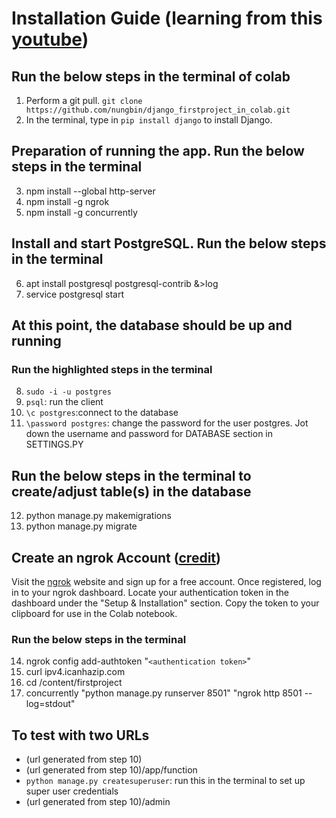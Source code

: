 # Installation Guide (learning from this [youtube](https://youtu.be/0roB7wZMLqI?si=4pS1F9CYk2xuM_oN))

## Run the below steps in the terminal of colab
1. Perform a git pull. ```git clone https://github.com/nungbin/django_firstproject_in_colab.git```
2. In the terminal, type in ```pip install django``` to install Django.

## Preparation of running the app. Run the below steps in the terminal
3. npm install --global http-server
4. npm install -g ngrok
5. npm install -g concurrently

## Install and start PostgreSQL. Run the below steps in the terminal
6. apt install postgresql postgresql-contrib &>log
7. service postgresql start

## At this point, the database should be up and running
### Run the highlighted steps in the terminal
8. ```sudo -i -u postgres```
9. ```psql```: run the client
10. ```\c postgres```:connect to the database
11. ```\password postgres```: change the password for the user postgres. Jot down the username and password for DATABASE section in SETTINGS.PY

## Run the below steps in the terminal to create/adjust table(s) in the database
12. python manage.py makemigrations
13. python manage.py migrate

## Create an ngrok Account ([credit](https://github.com/MohamedEmad300/Hosting-Web-Apps-on-Colab?tab=readme-ov-file))
Visit the [ngrok](https://ngrok.com/) website and sign up for a free account.
Once registered, log in to your ngrok dashboard.
Locate your authentication token in the dashboard under the "Setup & Installation" section.
Copy the token to your clipboard for use in the Colab notebook.
### Run the below steps in the terminal
14. ngrok config add-authtoken "```<authentication token>```"
15. curl ipv4.icanhazip.com
16. cd /content/firstproject
17. concurrently "python manage.py runserver 8501" "ngrok http 8501 --log=stdout"

## To test with two URLs
* (url generated from step 10)
* (url generated from step 10)/app/function
* ```python manage.py createsuperuser```: run this in the terminal to set up super user credentials
* (url generated from step 10)/admin

